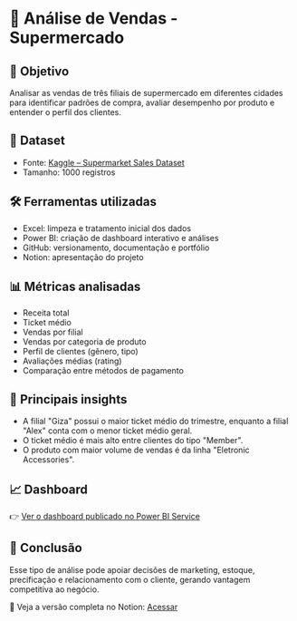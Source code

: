 # 🛒 Análise de Vendas - Supermercado

## 🎯 Objetivo
Analisar as vendas de três filiais de supermercado em diferentes cidades para identificar padrões de compra, avaliar desempenho por produto e entender o perfil dos clientes.

## 📁 Dataset
- Fonte: [Kaggle – Supermarket Sales Dataset](https://www.kaggle.com/datasets/faresashraf1001/supermarket-sales)
- Tamanho: 1000 registros

## 🛠️ Ferramentas utilizadas
- Excel: limpeza e tratamento inicial dos dados
- Power BI: criação de dashboard interativo e análises
- GitHub: versionamento, documentação e portfólio
- Notion: apresentação do projeto

## 📊 Métricas analisadas
- Receita total
- Ticket médio
- Vendas por filial
- Vendas por categoria de produto
- Perfil de clientes (gênero, tipo)
- Avaliações médias (rating)
- Comparação entre métodos de pagamento

## 📍 Principais insights
- A filial "Giza" possui o maior ticket médio do trimestre, enquanto a filial "Alex" conta com o menor ticket médio geral.
- O ticket médio é mais alto entre clientes do tipo "Member".
- O produto com maior volume de vendas é da linha "Eletronic Accessories".

## 📈 Dashboard
👉 [Ver o dashboard publicado no Power BI Service](https://app.powerbi.com/links/cllthfPi7y?ctid=da49a844-e2e3-40af-86a6-c3819d704f49&pbi_source=linkShare)

## 🧠 Conclusão
Esse tipo de análise pode apoiar decisões de marketing, estoque, precificação e relacionamento com o cliente, gerando vantagem competitiva ao negócio.

📎 Veja a versão completa no Notion: [Acessar](https://www.notion.so/Portf-lio-Business-Intelligence-Larissa-Andrade-21efaa0ec7e8807e8fedd34c8200955a?p=21efaa0ec7e880ab9cc2f3e30e6dc4fa&pm=c)
